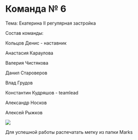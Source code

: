 # Команда № 6


Тема: Екатерина II регулярная застройка

Состав команды: 

Кольцов Денис - наставник 

Анастасия Караулова

Валерия Чистякова

Данил Староверов

Влад Грудов

Константин Кудряшов - teamlead

Александр Носков

Алексей Рыжков

![](https://sun1-24.userapi.com/6TVJrmWJLmI_zD1Na2JaIdaKdQ5aDbZWxNggyg/HMBPC7AnPZM.jpg)

Для успешной работы распечатать метку из папки Marks